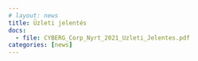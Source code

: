 ```yaml
---
# layout: news
title: Üzleti jelentés
docs:
  - file: CYBERG_Corp_Nyrt_2021_Uzleti_Jelentes.pdf
categories: [news]
---
```

